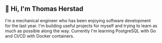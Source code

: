 ## 👋 Hi, I'm Thomas Herstad

I'm a mechanical engineer who has been enjoying software development for the last year. I'm building useful projects for myself and trying to learn as much as possible along the way. Currently I'm learning PostgreSQL with Go and CI/CD with Docker containers.

<!--
**thomasherstad/thomasherstad** is a ✨ _special_ ✨ repository because its `README.md` (this file) appears on your GitHub profile.

Here are some ideas to get you started:

- 🔭 I’m currently working on ...
- 🌱 I’m currently learning ...
- 👯 I’m looking to collaborate on ...
- 🤔 I’m looking for help with ...
- 💬 Ask me about ...
- 📫 How to reach me: ...
- 😄 Pronouns: ...
- ⚡ Fun fact: ...
-->
